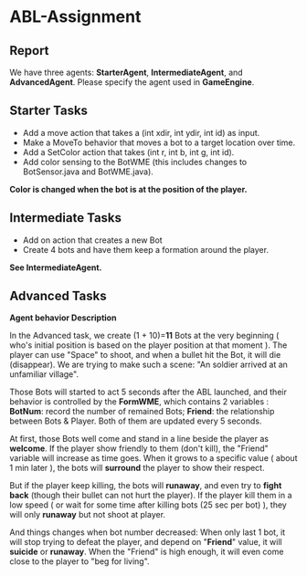 
ABL-Assignment
====================

## Report

We have three agents: **StarterAgent**, **IntermediateAgent**, and **AdvancedAgent**.
Please specify the agent used in **GameEngine**.


Starter Tasks
--------------------
* Add a move action that takes a (int xdir, int ydir, int id) as input.
* Make a MoveTo behavior that moves a bot to a target location over time.
* Add a SetColor action that takes (int r, int b, int g, int id).
* Add color sensing to the BotWME (this includes changes to BotSensor.java and BotWME.java).

**Color is changed when the bot is at the position of the player.**


Intermediate Tasks
--------------------
* Add on action that creates a new Bot
* Create 4 bots and have them keep a formation around the player.

**See IntermediateAgent.**

Advanced Tasks
--------------------
**Agent behavior Description**

In the Advanced task, we create (1 + 10)=**11** Bots at the very beginning ( who's initial position is based on the player position at that moment ).
The player can use "Space" to shoot, and when a bullet hit the Bot, it will die (disappear).
We are trying to make such a scene: "An soldier arrived at an unfamiliar village".

Those Bots will started to act 5 seconds after the ABL launched, and their behavior is controlled by the **FormWME**, which contains 2 variables :
**BotNum**: record the number of remained Bots;
**Friend**: the relationship between Bots & Player.
Both of them are updated every 5 seconds.

At first, those Bots well come and stand in a line beside the player as **welcome**.
If the player show friendly to them (don't kill), the "Friend" variable will increase as time goes. When it grows to a specific value ( about 1 min later ), the bots will **surround** the player to show their respect.

But if the player keep killing, the bots will **runaway**, and even try to **fight back** (though their bullet can not hurt the player). If the player kill them in a low speed ( or wait for some time after killing bots (25 sec per bot) ), they will only **runaway** but not shoot at player.

And things changes when bot number decreased: When only last 1 bot, it will stop trying to defeat the player, and depend on "**Friend**" value, it will **suicide** or **runaway**. When the "Friend" is high enough, it will even come close to the player to "beg for living".

